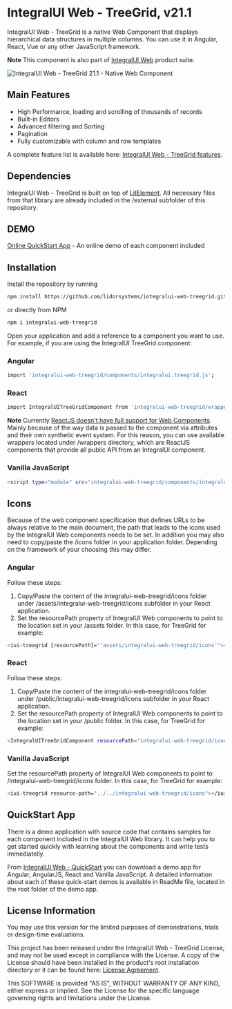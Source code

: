 # IntegralUI Web - TreeGrid, v21.1

IntegralUI Web - TreeGrid is a native Web Component that displays hierarchical data structures in multiple columns. You can use it in Angular, React, Vue or any other JavaScript framework.

<b>Note</b> This component is also part of [IntegralUI Web](https://github.com/lidorsystems/integralui-web.git) product suite.

![IntegralUI Web - TreeGrid 21.1 - Native Web Component](https://www.lidorsystems.com/products/web/studio/features/treegrid/integralui-web-treegrid.png)

## Main Features

- High Performance, loading and scrolling of thousands of records 
- Built-in Editors
- Advanced filtering and Sorting
- Pagination
- Fully customizable with column and row templates 

A complete feature list is available here: [IntegralUI Web - TreeGrid features](https://lidorsystems.com/products/web/studio/features/treegrid/).


## Dependencies

IntegralUI Web - TreeGrid is built on top of [LitElement](https://github.com/Polymer/lit-element). All necessary files from that library are already included in the /external subfolder of this repository.


## DEMO

[Online QuickStart App](https://www.lidorsystems.com/products/web/studio/samples/) - An online demo of each component included


## Installation

Install the repository by running

```bash
npm install https://github.com/lidorsystems/integralui-web-treegrid.git
```

or directly from NPM

```bash
npm i integralui-web-treegrid
```

Open your application and add a reference to a component you want to use. For example, if you are using the IntegralUI TreeGrid component:</p>

### Angular

```bash
import 'integralui-web-treegrid/components/integralui.treegrid.js';
```

### React

```bash
import IntegralUITreeGridComponent from 'integralui-web-treegrid/wrappers/react.integralui.treegrid.js';
```

<b>Note</b>   Currently [ReactJS doesn't have full support for Web Components](https://custom-elements-everywhere.com/#react). Mainly because of the way data is passed to the component via attributes and their own synthetic event system. For this reason, you can use available wrappers located under /wrappers directory, which are ReactJS components that provide all public API from an IntegralUI component.</p>

### Vanilla JavaScript

```bash
<script type="module" src="integralui-web-treegrid/components/integralui.treegrid.js"></script>
```


## Icons

Because of the web component specification that defines URLs to be always relative to the main document, the path that leads to the icons used by the IntegralUI Web components needs to be set. In addition you may also need to copy/paste the /icons folder in your application folder. Depending on the framework of your choosing this may differ.

### Angular

Follow these steps:
1. Copy/Paste the content of the integralui-web-treegrid/icons folder under /assets/integralui-web-treegrid/icons subfolder in your React application. 
2. Set the resourcePath property of IntegralUI Web components to point to the location set in your /assets folder. In this case, for TreeGrid for example:

```bash
<iui-treegrid [resourcePath]="'assets/integralui-web-treegrid/icons'"></iui-treegrid>
```

### React

Follow these steps:
1. Copy/Paste the content of the integralui-web-treegrid/icons folder under /public/integralui-web-treegrid/icons subfolder in your React application. 
2. Set the resourcePath property of IntegralUI Web components to point to the location set in your /public folder. In this case, for TreeGrid for example:

```bash
<IntegralUITreeGridComponent resourcePath="integralui-web-treegrid/icons"></IntegralUITreeGridComponent>
```

### Vanilla JavaScript

Set the resourcePath property of IntegralUI Web components to point to /integralui-web-treegrid/icons folder. In this case, for TreeGrid for example:

```bash
<iui-treegrid resource-path="../../integralui-web-treegrid/icons"></iui-treegrid>
```


## QuickStart App

There is a demo application with source code that contains samples for each component included in the IntegralUI Web library. It can help you to get started quickly with learning about the components and write tests immediatelly. 

From [IntegralUI Web - QuickStart](https://github.com/lidorsystems/integralui-web-quickstart) you can download a demo app for Angular, AngularJS, React and Vanilla JavaScript. A detailed information about each of these quick-start demos is available in ReadMe file, located in the root folder of the demo app.


## License Information

You may use this version for the limited purposes of demonstrations, trials or design-time evaluations.

This project has been released under the IntegralUI Web - TreeGrid License, and may not be used except in compliance with the License.
A copy of the License should have been installed in the product's root installation directory or it can be found here: [License Agreement](https://lidorsystems.com/products/web/treegrid/license-agreement.aspx).

This SOFTWARE is provided "AS IS", WITHOUT WARRANTY OF ANY KIND, either express or implied. See the License for the specific language governing rights and limitations under the License.
